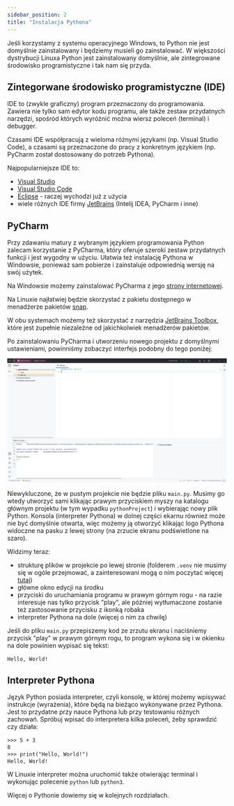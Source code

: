 ```yaml
---
sidebar_position: 2
title: "Instalacja Pythona"
---
```


Jeśli korzystamy z systemu operacyjnego Windows, to Python nie jest domyślnie
zainstalowany i będziemy musieli go zainstalować. W większości dystrybucji
Linuxa Python jest zainstalowany domyślnie, ale zintegrowane środowisko
programistyczne i tak nam się przyda.

## Zintegorwane środowisko programistyczne (IDE)

IDE to (zwykle graficzny) program przeznaczony do programowania. Zawiera nie
tylko sam edytor kodu programu, ale także zestaw przydatnych narzędzi,
spośród których wyróżnić można wiersz poleceń (terminal) i debugger.

Czasami IDE współpracują z wieloma różnymi językami (np. Visual Studio Code),
a czasami są przeznaczone do pracy z konkretnym językiem (np. PyCharm został
dostosowany do potrzeb Pythona).

Najpopularniejsze IDE to:

- [Visual Studio](https://visualstudio.microsoft.com/)
- [Visual Studio Code](https://code.visualstudio.com/)
- [Eclipse](https://www.eclipse.org/downloads/) - raczej wychodzi już z użycia
- wiele różnych IDE firmy [JetBrains](https://www.jetbrains.com/ides/) (Intelij IDEA, PyCharm i inne)

## PyCharm

Przy zdawaniu matury z wybranym językiem programowania Python zalecam korzystanie
z PyCharma, który oferuje szeroki zestaw przydatnych funkcji i jest wygodny
w użyciu. Ułatwia też instalację Pythona w Windowsie, ponieważ sam pobierze i
zainstaluje odpowiednią wersję na swój użytek.

Na Windowsie możemy zainstalować PyCharma z jego [strony internetowej](https://www.jetbrains.com/pycharm/).

Na Linuxie najłatwiej będzie skorzystać z pakietu dostępnego w menadżerze pakietów
[snap](https://snapcraft.io/pycharm-community).

W obu systemach możemy też skorzystać z narzędzia [JetBrains Toolbox](https://www.jetbrains.com/toolbox-app/),
które jest zupełnie niezależne od jakichkolwiek menadżerów pakietów.

Po zainstalowaniu PyCharma i utworzeniu nowego projektu z domyślnymi ustawieniami,
powinniśmy zobaczyć interfejs podobny do tego poniżej:

![Zdjęcie pustego projektu w PyCharmie](../../static/img/docs/pycharm-fresh.png)

Niewykluczone, że w pustym projekcie nie będzie pliku `main.py`. Musimy go
wtedy utworzyć sami klikając prawym przyciskiem myszy na katalogu głównym
projektu (w tym wypadku `pythonProject`) i wybierając nowy plik Python.
Konsola (interpreter Pythona) w dolnej części ekarnu również może nie być
domyślnie otwarta, więc możemy ją otworzyć klikając logo Pythona widoczne na
pasku z lewej strony (na zrzucie ekranu podświetlone na szaro).

Widzimy teraz:

- strukturę plików w projekcie po lewej stronie (folderem `.venv` nie musimy się w ogóle przejmować,
  a zainteresowani mogą o nim poczytać więcej [tutaj](https://docs.python.org/3/library/venv.html))
- główne okno edycji na środku
- przyciski do uruchamiania programu w prawym górnym rogu - na razie interesuje nas
  tylko przycisk "play", ale później wytłumaczone zostanie też zastosowanie
  przycisku z ikonką robaka
- interpreter Pythona na dole (więcej o nim za chwilę)

Jeśli do pliku `main.py` przepiszemy kod ze zrzutu ekranu i naciśniemy przycisk
"play" w prawym górnym rogu, to program wykona się i w okienku na dole powinien
wypisać się tekst:

```
Hello, World!
```

## Interpreter Pythona

Język Python posiada interpreter, czyli konsolę, w której możemy wpisywać
instrukcje (wyrażenia), które będą na bieżąco wykonywane przez Pythona. Jest
to przydatne przy nauce Pythona lub przy testowaniu różnych zachowań. Spróbuj
wpisać do interpretera kilka poleceń, żeby sprawdzić czy działa:

```
>>> 5 + 3
8
>>> print("Hello, World!")
Hello, World!
```

W Linuxie interpreter można uruchomić także otwierając terminal i wykonując
polecenie `python` lub `python3`.

Więcej o Pythonie dowiemy się w kolejnych rozdziałach.
